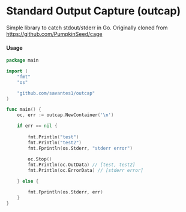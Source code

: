 # Standard Output Capture (outcap)

Simple library to catch stdout/stderr in Go. Originally cloned from https://github.com/PumpkinSeed/cage

#### Usage

```go
package main

import (
    "fmt"
    "os"

    "github.com/savantes1/outcap"
)

func main() {
    oc, err := outcap.NewContainer('\n')

    if err == nil {
    
        fmt.Println("test")
        fmt.Println("test2")
        fmt.Fprintln(os.Stderr, "stderr error")
        
        oc.Stop()
        fmt.Println(oc.OutData) // [test, test2]
        fmt.Println(oc.ErrorData) // [stderr error]

    } else {

        fmt.Fprintln(os.Stderr, err)
    }
}
```
